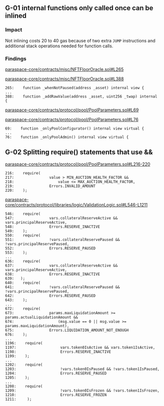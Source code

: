 ## G-01 internal functions only called once can be inlined

### Impact

Not inlining costs 20 to 40 gas because of two extra `JUMP` instructions and additional stack operations needed for function calls.

### Findings

[paraspace-core/contracts/misc/NFTFloorOracle.sol#L265](https://github.com/code-423n4/2022-11-paraspace/tree/main//paraspace-core/contracts/misc/NFTFloorOracle.sol#L265)

[paraspace-core/contracts/misc/NFTFloorOracle.sol#L388](https://github.com/code-423n4/2022-11-paraspace/tree/main//paraspace-core/contracts/misc/NFTFloorOracle.sol#L388)

```
265:    function _whenNotPaused(address _asset) internal view {
...
388:    function _addRawValue(address _asset, uint256 _twap) internal {
```

[paraspace-core/contracts/protocol/pool/PoolParameters.sol#L69](https://github.com/code-423n4/2022-11-paraspace/tree/main//paraspace-core/contracts/protocol/pool/PoolParameters.sol#L69)

[paraspace-core/contracts/protocol/pool/PoolParameters.sol#L76](https://github.com/code-423n4/2022-11-paraspace/tree/main//paraspace-core/contracts/protocol/pool/PoolParameters.sol#L76)

```
69:    function _onlyPoolConfigurator() internal view virtual {
...
76:    function _onlyPoolAdmin() internal view virtual {
```

## G-02 Splitting require() statements that use &&

[paraspace-core/contracts/protocol/pool/PoolParameters.sol#L216-220](https://github.com/code-423n4/2022-11-paraspace/tree/main//paraspace-core/contracts/protocol/pool/PoolParameters.sol#L216-220)

```
216:    require(
217:                value > MIN_AUCTION_HEALTH_FACTOR &&
218:                    value <= MAX_AUCTION_HEALTH_FACTOR,
219:                Errors.INVALID_AMOUNT
220:    );
```

[paraspace-core/contracts/protocol/libraries/logic/ValidationLogic.sol#L546-L1211](https://github.com/code-423n4/2022-11-paraspace/tree/main//paraspace-core/contracts/protocol/libraries/logic/ValidationLogic.sol#L546-L1211)

```
546:    require(
547:                vars.collateralReserveActive && vars.principalReserveActive,
548:                Errors.RESERVE_INACTIVE
549:    );
550:    require(
551:                !vars.collateralReservePaused && !vars.principalReservePaused,
552:                Errors.RESERVE_PAUSED
553:    );
...
636:    require(
637:                vars.collateralReserveActive && vars.principalReserveActive,
638:                Errors.RESERVE_INACTIVE
639:   );
640:    require(
641:                !vars.collateralReservePaused && !vars.principalReservePaused,
642:                Errors.RESERVE_PAUSED
643:    );
...
672:    require(
673:                params.maxLiquidationAmount >= params.actualLiquidationAmount &&
674:                    (msg.value == 0 || msg.value >= params.maxLiquidationAmount),
675:                Errors.LIQUIDATION_AMOUNT_NOT_ENOUGH
676:    );
...
1196:    require(
1197:                    vars.token0IsActive && vars.token1IsActive,
1198:                    Errors.RESERVE_INACTIVE
1199:    );
...
1202:    require(
1203:                    !vars.token0IsPaused && !vars.token1IsPaused,
1204:                    Errors.RESERVE_PAUSED
1205:    );
...
1208:    require(
1209:                    !vars.token0IsFrozen && !vars.token1IsFrozen,
1210:                    Errors.RESERVE_FROZEN
1211:     );
```





